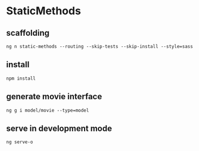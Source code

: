 # StaticMethods

## scaffolding

```shell
ng n static-methods --routing --skip-tests --skip-install --style=sass
```

## install

```shell
npm install
```

## generate movie interface

```shell
ng g i model/movie --type=model
```

## serve in development mode

```shell
ng serve-o
```
